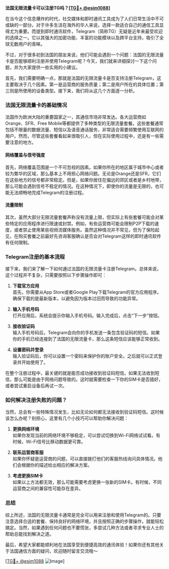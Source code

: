 **法国无限流量卡可以注册TG吗？[[TG💪+ @esim1088](https://t.me/s/esim1088)]**

在当今这个信息爆炸的时代，社交媒体和即时通讯工具成为了人们日常生活中不可或缺的一部分。对于许多生活在海外的华人来说，选择一款适合自己的通信工具显得尤为重要。而提到即时通讯软件，Telegram（简称TG）无疑是近年来最受欢迎的选择之一。它以其强大的加密功能、丰富的功能模块以及跨平台支持，吸引了全球无数用户的青睐。

不过，对于很多初到法国的朋友来说，他们可能会遇到一个问题：法国的无限流量卡是否能够顺利注册并使用Telegram呢？今天，我们就来详细探讨一下这个问题，并为大家提供一些实用的小建议。

首先，我们需要明确一点，那就是法国的无限流量卡是否支持注册Telegram，这主要取决于几个因素。第一是运营商的服务质量；第二是用户所在的具体位置；第三则是所使用的设备类型。接下来，我们将从这几个方面逐一分析。

### 法国无限流量卡的基础情况

法国作为欧洲大陆的重要国家之一，其通信市场非常发达。各大运营商如Orange、SFR、Free Mobile等都提供了多种类型的无限流量套餐。这些套餐通常包括不限量的数据流量、短信以及语音通话服务，非常适合需要频繁使用互联网的用户。然而，尽管这些套餐看起来很吸引人，但在实际使用过程中，还是有一些需要注意的地方。

#### 网络覆盖与信号强度

首先，网络覆盖范围是一个不可忽视的因素。如果你所在的地区属于城市中心或者较为繁华的区域，那么基本上不用担心网络问题。无论是Orange还是SFR，它们在这些地方的信号都非常稳定。但是，如果你居住在偏远的郊区或者是乡村地带，那么可能会遇到信号不稳定的情况。在这种情况下，即使你的流量是无限的，也可能无法顺畅地完成Telegram的注册过程。

#### 流量限制

其次，虽然大部分无限流量套餐声称没有流量上限，但实际上有些套餐可能会对某些特定的应用程序进行限速或封禁。例如，有些运营商可能会限制P2P下载的速度，或者禁止使用某些视频流媒体服务。虽然这种情况并不常见，但为了保险起见，在购买套餐之前最好先咨询客服确认是否会对Telegram这样的即时通讯软件有任何限制。

### Telegram注册的基本流程

接下来，我们来了解一下如何通过法国的无限流量卡注册Telegram。总体来说，这个过程并不复杂，只需要按照以下步骤操作即可：

1. **下载官方应用**  
   首先，你需要从App Store或者Google Play下载Telegram的官方应用程序。确保下载的是最新版本，以避免因为版本过旧而导致的功能异常。

2. **输入手机号码**  
   打开应用后，系统会提示你输入手机号码。输入完成后，点击“下一步”按钮。

3. **接收验证码**  
   输入手机号码后，Telegram会向你的手机发送一条包含验证码的短信。如果你的手机已经连接到了法国的无限流量卡，那么这条短信应该能够正常收到。

4. **设置密码并登录**  
   输入验证码后，你可以设置一个密码来保护你的账户安全。之后就可以正式登录并开始使用了。

在整个注册过程中，最关键的就是能否成功接收到验证码短信。如果无法收到短信，那么可能是由于网络问题导致的。这时就需要检查一下你的SIM卡是否插好，或者尝试重启设备后再试一次。

### 如何解决注册失败的问题？

当然，总会有一些特殊情况发生，比如无论如何都无法接收到验证码短信。这时候该怎么办呢？别担心，这里有几个小技巧可以帮助你解决问题：

1. **更换网络环境**  
   如果你发现当前的网络环境不够稳定，可以尝试切换到Wi-Fi网络试试看。有时候，Wi-Fi信号比移动数据更可靠。

2. **联系运营商客服**  
   如果你怀疑是运营商的问题，可以直接拨打他们的客服热线询问具体情况。他们会根据你的描述给出相应的解决方案。

3. **考虑更换SIM卡**  
   如果以上方法都无效，那么可能需要考虑更换一张新的SIM卡。有时候，不同运营商之间的兼容性可能存在差异。

### 总结

综上所述，法国的无限流量卡通常是完全可以用来注册和使用Telegram的。只要注意选择合适的套餐、保持良好的网络环境，并且按照正确的步骤操作，就能轻松搞定。当然，如果遇到任何问题也不要慌张，多尝试几种方法或者寻求专业人士的帮助总能找到解决之道。

最后，希望大家都能顺利地在法国享受到便捷高效的通讯体验！如果你还有其他关于法国通信方面的疑问，欢迎随时留言交流哦～ 

[[TG💪+ @esim1088](https://t.me/s/esim1088) ![Image](https://i.postimg.cc/4NQfJmqS/Snipaste-2025-05-13-00-14-12.png)]